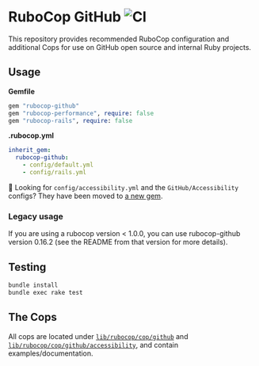 # RuboCop GitHub ![CI](https://github.com/github/rubocop-github/workflows/CI/badge.svg?event=push)

This repository provides recommended RuboCop configuration and additional Cops for use on GitHub open source and internal Ruby projects.

## Usage

**Gemfile**

``` ruby
gem "rubocop-github"
gem "rubocop-performance", require: false
gem "rubocop-rails", require: false
```

**.rubocop.yml**

``` yaml
inherit_gem:
  rubocop-github:
    - config/default.yml
    - config/rails.yml
```

💭 Looking for `config/accessibility.yml` and the `GitHub/Accessibility` configs? They have been moved to [a new gem](https://github.com/github/rubocop-rails-accessibility).

### Legacy usage

If you are using a rubocop version < 1.0.0, you can use rubocop-github version
0.16.2 (see the README from that version for more details).

## Testing

``` bash
bundle install
bundle exec rake test
```

## The Cops

All cops are located under [`lib/rubocop/cop/github`](lib/rubocop/cop/github) and [`lib/rubocop/cop/github/accessibility`](lib/rubocop/cop/github/accessibility), and contain examples/documentation.
